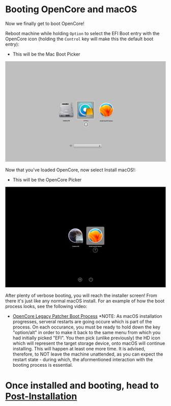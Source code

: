 # Booting OpenCore and macOS

Now we finally get to boot OpenCore!

Reboot machine while holding `Option` to select the EFI Boot entry with the OpenCore icon (holding the `Control` key will make this the default boot entry):

* This will be the Mac Boot Picker

![](../images/efi-boot.png)

Now that you've loaded OpenCore, now select Install macOS!:

* This will be the OpenCore Picker

![](../images/oc-boot.png)

After plenty of verbose booting, you will reach the installer screen! From there it's just like any normal macOS install. For an example of how the boot process looks, see the following video:

* [OpenCore Legacy Patcher Boot Process](https://www.youtube.com/watch?v=AN3zsbQV_n4)
*NOTE: As macOS installation progresses, serveral restarts are going occure which is part of the process. On each occurance, you must be ready to hold down the key "option/alt" in order to make it back to the same menu from which you had initially picked "EFI". You then pick (unlike previously) the HD icon which will represent the target storage device, onto macOS will continue installing. This will happen at least one more time. It is advised, therefore, to NOT leave the machine unattended, as you can expect the restart state - during which, the aformentioned interaction with the booting process is essential.
# Once installed and booting, head to [Post-Installation](./POST-INSTALL.md)
